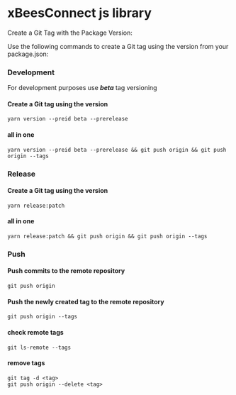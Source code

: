 # xBeesConnect  js  library

Create a Git Tag with the Package Version:

Use the following commands to create a Git tag using the version from your package.json:

### Development
For development purposes use **_beta_** tag versioning
#### Create a Git tag using the version
```
yarn version --preid beta --prerelease
```
#### all in one
```
yarn version --preid beta --prerelease && git push origin && git push origin --tags
```


### Release
#### Create a Git tag using the version
```
yarn release:patch
```
#### all in one
```
yarn release:patch && git push origin && git push origin --tags
```

### Push

#### Push commits to the remote repository
```
git push origin
```
#### Push the newly created tag to the remote repository
```
git push origin --tags
```
#### check remote tags
```
git ls-remote --tags 
```

#### remove tags
```
git tag -d <tag> 
git push origin --delete <tag> 
```


